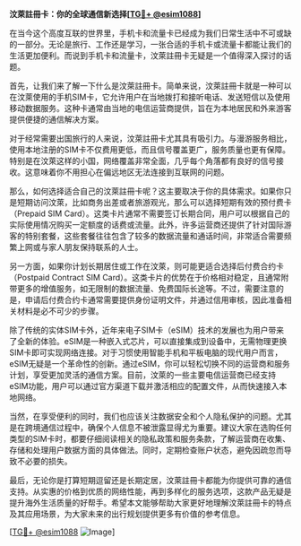 **汶萊註冊卡：你的全球通信新选择[[TG💪+ @esim1088](https://t.me/s/esim1088)]**

在当今这个高度互联的世界里，手机卡和流量卡已经成为我们日常生活中不可或缺的一部分。无论是旅行、工作还是学习，一张合适的手机卡或流量卡都能让我们的生活更加便利。而说到手机卡和流量卡，汶萊註冊卡无疑是一个值得深入探讨的话题。

首先，让我们来了解一下什么是汶萊註冊卡。简单来说，汶萊註冊卡就是一种可以在汶萊使用的手机SIM卡，它允许用户在当地拨打和接听电话、发送短信以及使用移动数据服务。这种卡通常由当地的电信运营商提供，旨在为本地居民和外来游客提供便捷的通信解决方案。

对于经常需要出国旅行的人来说，汶萊註冊卡尤其具有吸引力。与漫游服务相比，使用本地注册的SIM卡不仅费用更低，而且信号覆盖更广，服务质量也更有保障。特别是在汶萊这样的小国，网络覆盖非常全面，几乎每个角落都有良好的信号接收。这意味着你不用担心在偏远地区无法连接到互联网的问题。

那么，如何选择适合自己的汶萊註冊卡呢？这主要取决于你的具体需求。如果你只是短期访问汶萊，比如商务出差或者旅游观光，那么可以选择短期有效的预付费卡（Prepaid SIM Card）。这类卡片通常不需要签订长期合同，用户可以根据自己的实际使用情况购买一定额度的话费或流量。此外，许多运营商还提供了针对国际游客的特别套餐，这些套餐往往包含了较多的数据流量和通话时间，非常适合需要频繁上网或与家人朋友保持联系的人士。

另一方面，如果你计划长期居住或工作在汶萊，则可能更适合选择后付费合约卡（Postpaid Contract SIM Card）。这类卡片的优势在于价格相对稳定，且通常附带更多的增值服务，如无限制的数据流量、免费国际长途等。不过，需要注意的是，申请后付费合约卡通常需要提供身份证明文件，并通过信用审核，因此准备相关材料是必不可少的步骤。

除了传统的实体SIM卡外，近年来电子SIM卡（eSIM）技术的发展也为用户带来了全新的体验。eSIM是一种嵌入式芯片，可以直接集成到设备中，无需物理更换SIM卡即可实现网络连接。对于习惯使用智能手机和平板电脑的现代用户而言，eSIM无疑是一个革命性的创新。通过eSIM，你可以轻松切换不同的运营商和服务计划，享受更加灵活的通信方案。目前，汶萊的一些主要电信运营商已经支持eSIM功能，用户可以通过官方渠道下载并激活相应的配置文件，从而快速接入本地网络。

当然，在享受便利的同时，我们也应该关注数据安全和个人隐私保护的问题。尤其是在跨境通信过程中，确保个人信息不被泄露显得尤为重要。建议大家在选购任何类型的SIM卡时，都要仔细阅读相关的隐私政策和服务条款，了解运营商在收集、存储和处理用户数据方面的具体做法。同时，定期检查账户状态，避免因疏忽而导致不必要的损失。

最后，无论你是打算短期逗留还是长期定居，汶萊註冊卡都能为你提供可靠的通信支持。从实惠的价格到优质的网络性能，再到多样化的服务选项，这款产品无疑是提升海外生活质量的好帮手。希望本文能够帮助大家更好地理解汶萊註冊卡的特点及其应用场景，为大家未来的出行规划提供更多有价值的参考信息。

[[TG💪+ @esim1088](https://t.me/s/esim1088) ![Image](https://i.postimg.cc/4NQfJmqS/Snipaste-2025-05-13-00-14-12.png)]